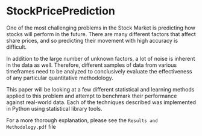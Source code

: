 # StockPricePrediction

One of the most challenging problems in the Stock Market is predicting how stocks will perform in the future. There are many different factors that affect share prices, and so predicting their movement with high accuracy is difficult. 

In addition to the large number of unknown factors, a lot of noise is inherent in the data as well. Therefore, different samples of data from various timeframes need to be analyzed to conclusively evaluate the effectiveness of any particular quantitative methodology. 

This paper will be looking at a few different statistical and learning methods applied to this problem and attempt to benchmark their performance against real-world data. Each of the techniques described was implemented in Python using statistical library tools.

For a more thorough explanation, please see the `Results and Methodology.pdf` file
